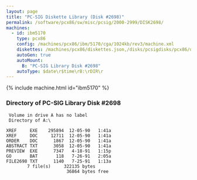 ```yaml
---
layout: page
title: "PC-SIG Diskette Library (Disk #2698)"
permalink: /software/pcx86/sw/misc/pcsig/2000-2999/DISK2698/
machines:
  - id: ibm5170
    type: pcx86
    config: /machines/pcx86/ibm/5170/cga/1024kb/rev3/machine.xml
    diskettes: /machines/pcx86/diskettes.json,/disks/pcsigdisks/pcx86/diskettes.json
    autoGen: true
    autoMount:
      B: "PC-SIG Library Disk #2698"
    autoType: $date\r$time\rB:\rDIR\r
---
```


{% include machine.html id="ibm5170" %}

### Directory of PC-SIG Library Disk #2698

     Volume in drive A has no label
     Directory of A:\

    XREF     EXE    295894  12-05-90   1:41a
    XREF     DOC     12711  12-05-90   1:41a
    ORDER    DOC      1867  12-05-90   1:41a
    ABSTRACT TXT      3058  12-05-90   1:41a
    PREVIEW  EXE      7347   4-18-91   1:15p
    GO       BAT       118   7-26-91   2:05a
    FILE2698 TXT      1140   7-25-91   1:13a
            7 file(s)     322135 bytes
                           36864 bytes free
